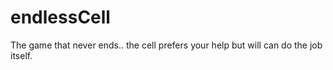 # endlessCell
The game that never ends.. the cell prefers your help but will can do the job itself.
